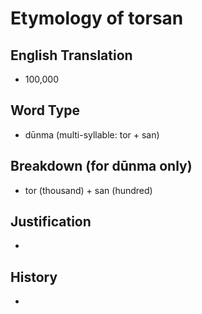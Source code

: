 # Etymology of torsan

## English Translation
- 100,000

## Word Type
- dūnma (multi-syllable: tor + san)

## Breakdown (for dūnma only)
- tor (thousand) + san (hundred)

## Justification
- 

## History
- 

